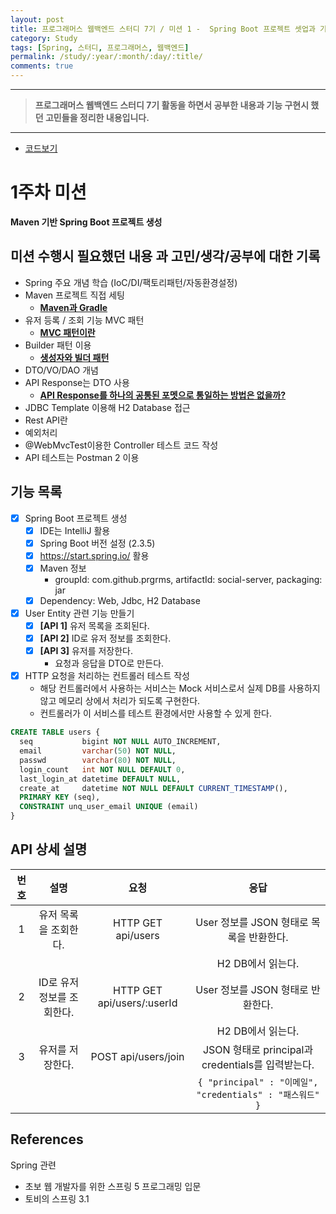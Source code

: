 ```yaml
---
layout: post
title: 프로그래머스 웹백엔드 스터디 7기 / 미션 1 -  Spring Boot 프로젝트 셋업과 기본 API 구현
category: Study
tags: [Spring, 스터디, 프로그래머스, 웹백엔드]
permalink: /study/:year/:month/:day/:title/
comments: true
---
```


---

> **프로그래머스 웹백엔드 스터디 7기 활동을 하면서 공부한 내용과 기능 구현시 했던 고민들을 정리한 내용입니다.**

---

- [코드보기]()

# 1주차 미션

**Maven 기반 Spring Boot 프로젝트 생성**

## 미션 수행시 필요했던 내용 과 고민/생각/공부에 대한 기록

- Spring 주요 개념 학습 (IoC/DI/팩토리패턴/자동환경설정)
- Maven 프로젝트 직접 세팅
  - [**Maven과 Gradle**]()
- 유저 등록 / 조회 기능 MVC 패턴
  - [**MVC 패턴이란**]()
- Builder 패턴 이용
  - [**생성자와 빌더 패턴**]()
- DTO/VO/DAO 개념
- API Response는 DTO 사용
  - [**API Response를 하나의 공통된 포멧으로 통일하는 방법은 없을까?**]()
- JDBC Template 이용해 H2 Database 접근
- Rest API란
- 예외처리
- @WebMvcTest이용한 Controller 테스트 코드 작성
- API 테스트는 Postman 2 이용

## 기능 목록

- [x] Spring Boot 프로젝트 생성
  - [x] IDE는 IntelliJ 활용
  - [x] Spring Boot 버전 설정 (2.3.5)
  - [x] https://start.spring.io/ 활용
  - [x] Maven 정보
    - groupId: com.github.prgrms, artifactId: social-server, packaging: jar
  - [x] Dependency: Web, Jdbc, H2 Database
- [x] User Entity 관련 기능 만들기
  - [x] **[API 1]** 유저 목록을 조회된다.
  - [x] **[API 2]** ID로 유저 정보를 조회한다.
  - [x] **[API 3]** 유저를 저장한다.
    - 요청과 응답을 DTO로 만든다.
- [x] HTTP 요청을 처리하는 컨트롤러 테스트 작성
  - 해당 컨트롤러에서 사용하는 서비스는 Mock 서비스로서 실제 DB를 사용하지 않고 메모리 상에서 처리가 되도록 구현한다.
  - 컨트롤러가 이 서비스를 테스트 환경에서만 사용할 수 있게 한다.

```sql
CREATE TABLE users {
  seq           bigint NOT NULL AUTO_INCREMENT,
  email         varchar(50) NOT NULL,
  passwd        varchar(80) NOT NULL,
  login_count   int NOT NULL DEFAULT 0,
  last_login_at datetime DEFAULT NULL,
  create_at     datetime NOT NULL DEFAULT CURRENT_TIMESTAMP(),
  PRIMARY KEY (seq),
  CONSTRAINT unq_user_email UNIQUE (email)
}
```

## API 상세 설명

| 번호 |            설명            |            요청            |                           응답                           |
| :--: | :------------------------: | :------------------------: | :------------------------------------------------------: |
|  1   |   유저 목록을 조회한다.    |     HTTP GET api/users     |         User 정보를 JSON 형태로 목록을 반환한다.         |
|      |                            |                            |                    H2 DB에서 읽는다.                     |
|  2   | ID로 유저 정보를 조회한다. | HTTP GET api/users/:userId |            User 정보를 JSON 형태로 반환한다.             |
|      |                            |                            |                    H2 DB에서 읽는다.                     |
|  3   |      유저를 저장한다.      |    POST api/users/join     |    JSON 형태로 principal과 credentials를 입력받는다.     |
|      |                            |                            | `{ "principal" : "이메일", "credentials" : "패스워드" }` |

## References

Spring 관련

- 초보 웹 개발자를 위한 스프링 5 프로그래밍 입문
- 토비의 스프링 3.1
